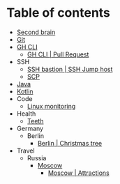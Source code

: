 # Table of contents
* [Second brain](second-brain.md)
* [Git]((git/readme.md))
* [GH CLI](gh-cli/readme.md)
  * [GH CLI | Pull Request](gh-cli/gh-cli-pr.md)
* SSH
  * [SSH bastion | SSH Jump host](ssh/ssh-jump-host.md)
  * [SCP](ssh/scp.md)
* [Java](java.md)
* [Kotlin](kotlin.md)
* Code
  * [Linux monitoring](code/linux-monitoring.md)
* Health
  * [Teeth](health/teeth.md)
* Germany
  * Berlin
    * [Berlin | Christmas tree](germany/berlin/christmas-tree.md)
* Travel
  * Russia
    * [Moscow](travel/russia/moscow/readme.md)
      * [Moscow | Attractions](travel/russia/moscow/attraction/readme.md)
